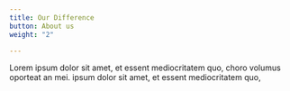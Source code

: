 ```yaml
---
title: Our Difference
button: About us
weight: "2"

---
```

Lorem ipsum dolor sit amet, et essent mediocritatem quo, choro volumus oporteat an mei. ipsum dolor sit amet, et essent mediocritatem quo,